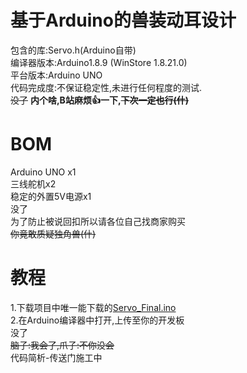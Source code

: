 # 基于Arduino的兽装动耳设计
包含的库:Servo.h(Arduino自带)\
编译器版本:Arduino1.8.9 (WinStore 1.8.21.0)\
平台版本:Arduino UNO\
代码完成度:不保证稳定性,未进行任何程度的测试.\
~~没了~~
**内个啥,B站麻烦:+1:一下,~~下次一定也行(什)~~**

# BOM
Arduino UNO x1\
三线舵机x2\
稳定的外置5V电源x1\
没了\
为了防止被说回扣所以请各位自己找商家购买\
~~你竟敢质疑独角兽(什)~~

# 教程
1.下载项目中唯一能下载的[Servo_Final.ino](https://github.com/Ashrain-H/Arduino-/blob/master/Servo_Final.ino "文件") \
2.在Arduino编译器中打开,上传至你的开发板\
没了\
~~脑子:我会了,爪子:不你没会~~\
代码简析-传送门施工中
